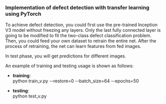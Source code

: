 ### __Implementation of defect detection with transfer learning using PyTorch__

To achieve defect detection, you could first use the pre-trained Inception V3 model without freezing any layers. Only the last fully connected layer is going to be modified to fit the two-class defect classification problem. Then, you could feed your own dataset to retrain the entire net. After the process of retraining, the net can learn features from fed images.  

In test phase, you will get predictions for different images.

An example of training and testing usage is shown as follows:  
* __training__:  
python train_v.py --restore=0 --batch_size=64 --epochs=50

* __testing__:  
python test_v.py
